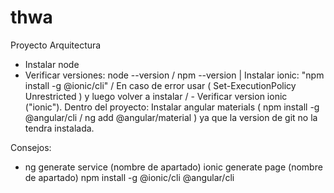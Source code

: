 # thwa
Proyecto Arquitectura

- Instalar node
- Verificar versiones: node --version / npm --version | Instalar ionic: "npm install -g @ionic/cli" / En caso de error usar ( Set-ExecutionPolicy Unrestricted ) y luego volver a instalar / - Verificar version ionic ("ionic"). Dentro del proyecto: Instalar angular materials ( npm install -g @angular/cli / ng add @angular/material ) ya que la version de git no la tendra instalada.

Consejos:
- ng generate service (nombre de apartado) ionic generate page (nombre de apartado) npm install -g @ionic/cli @angular/cli
